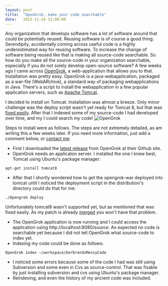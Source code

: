 ```yaml
---
layout: post
title:  "OpenGrok, make your code searchable"
date:   2015-11-24 12:00:00
---
```

Any organization that develops software has a lot of software around that could be potentially reused. Reusing software is of course a good thing. Serendipity, accidentally coming across useful code is a highly underestimated way for reusing software. To increase the change of software being reused like that is making all source-code searchable. So how do you make all the source-code in your organization searchable, especially if you do not solely develop open-source software? A few weeks ago I came across [OpenGrok](https://opengrok.github.io/OpenGrok/), a web-application that allows you to that.
Installation was pretty easy. OpenGrok is a java-webapplication, packaged as a war-file (WebARchive), a standard way of packaging webapplications in Java. There's a script to install the webapplication in a few popular application servers, such as [Apache Tomcat](https://tomcat.apache.org).

I decided to install on Tomcat. Installation was almost a breeze. Only minor challenge was the deploy script wasn't yet ready for Tomcat 8, but that was [fixed easily](https://github.com/OpenGrok/OpenGrok/pull/1025).
After that I indexed some of my source-code I had developed over time, and my I could search my code!
![OpenGrok]({{site.baseurl}}/assets/opengrok-screenshot.jpeg)

<!-- more -->

Steps to install were as follows. The steps are not extremely detailed, as am writing this a few weeks later. If you need more information, just add a comment below, or [contact me]({{site.baseurl}}/contact/):

*  First I downloaded the [latest release](https://github.com/OpenGrok/OpenGrok/releases) from OpenGrok at their Github site.
*  OpenGrok needs an applicaton server. I installed the one I knew best, Tomcat using Ubuntu's package manager:
```
apt-get install tomcat8
```
*  After that I shortly wondered how to get the opengrok-war deployed into tomcat until I noticed the deployment script in the distribution's directory could do that for me:
```
./Opengrok deploy
```
  Unfortunately tomcat8 wasn't supported yet, but as mentioned that was fixed easily. As my patch is already [merged](https://github.com/OpenGrok/OpenGrok/pull/1025) you won't have that problem.
*  The OpenGrok application is now running and I could access the application using http://localhost:8080/source. As expected no code is searchable yet because I did not tell OpenGrok what source-code to index yet.
*  Indexing my code could be done as follows:
```
OpenGrok index ~/workspace/GerbrandsMessyCode
```
*  I noticed some errors because some of the code I had was still using Subversion and some even in Cvs as source-control. That was fixable by just installing subversion and cvs using Ubuntu's package manager.
*  Reindexing, and even the history of my ancient code was included.
